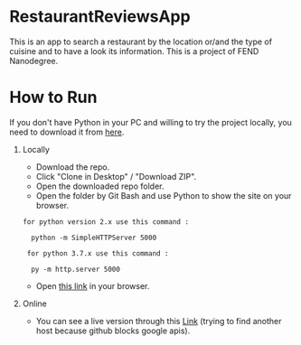 # RestaurantReviewsApp
This is an app to search a restaurant by the location or/and the type of cuisine and to have a look its information. This is a project of FEND Nanodegree.

# How to Run

If you don't have Python in your PC and willing to try the project locally, you need to download it from [here](https://www.python.org/).

1. Locally
      * Download the repo.
      * Click "Clone in Desktop" / "Download ZIP".
      * Open the downloaded repo folder.
      * Open the folder by Git Bash and use Python to show the site on your browser.
      
       for python version 2.x use this command :

         python -m SimpleHTTPServer 5000

        for python 3.7.x use this command :

         py -m http.server 5000
       
      * Open [this link](http://localhost:5000/) in your browser.
2. Online
      * You can see a live version through this [Link](https://mostafaanwar.github.io/RestaurantReviewsApp/)
     (trying to find another host because github blocks google apis).
